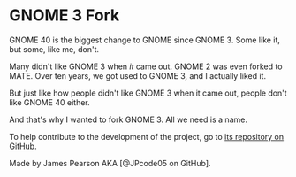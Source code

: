 # GNOME 3 Fork
GNOME 40 is the biggest change to GNOME since GNOME 3. Some like it, but some, like me, don't.

Many didn't like GNOME 3 when _it_ came out. GNOME 2 was even forked to MATE.
Over ten years, we got used to GNOME 3, and I actually liked it.

But just like how people didn't like GNOME 3 when it came out, people don't like GNOME 40 either.

And that's why I wanted to fork GNOME 3. All we need is a name.

To help contribute to the development of the project, go to [its repository on GitHub](https://github.com/JPcode05/gnome-3-fork).

Made by James Pearson AKA [@JPcode05 on GitHub].
